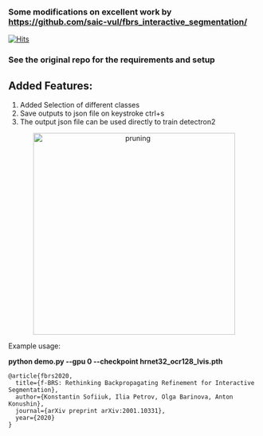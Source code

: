 ### Some modifications on excellent work by https://github.com/saic-vul/fbrs_interactive_segmentation/
[![Hits](https://hits.seeyoufarm.com/api/count/incr/badge.svg?url=https%3A%2F%2Fgithub.com%2FAsad-Ismail%2Ffbrs_interactive_segmentation&count_bg=%2379C83D&title_bg=%23555555&icon=&icon_color=%23E7E7E7&title=hits&edge_flat=false)](https://hits.seeyoufarm.com)

### See the original repo for the requirements and setup
## Added Features:
1) Added Selection of different classes
2) Save outputs to json file on keystroke ctrl+s
3) The output json file can be used directly to train detectron2

  <p align="center">
    <img src="https://user-images.githubusercontent.com/22799415/115459081-ea66e180-a226-11eb-88bb-4d1f98916c0a.gif" alt="pruning",img width="405" />
  </p>
   <p align="center">


Example usage:

__python demo.py --gpu 0 --checkpoint  hrnet32_ocr128_lvis.pth__ 

```
@article{fbrs2020,
  title={f-BRS: Rethinking Backpropagating Refinement for Interactive Segmentation},
  author={Konstantin Sofiiuk, Ilia Petrov, Olga Barinova, Anton Konushin},
  journal={arXiv preprint arXiv:2001.10331},
  year={2020}
}
```
